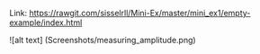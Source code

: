 Link:  https://rawgit.com/sisselrll/Mini-Ex/master/mini_ex1/empty-example/index.html

![alt text] (Screenshots/measuring_amplitude.png)
